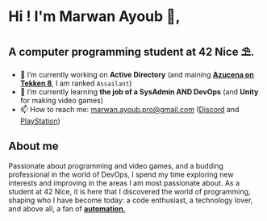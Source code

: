# Hi ! I'm Marwan Ayoub 👾,

## A computer programming student at 42 Nice ⛱.

<!--
Here are some ideas to get you started:
-->
- 🔭 I’m currently working on **Active Directory** (and maining **[Azucena on Tekken 8](https://fr.bandainamcoent.eu/tekken/tekken-8/characters/azucena-milagros-ortiz-castillo)**, I am ranked `Assailant`)
- 🌱 I’m currently learning **the job of a SysAdmin AND DevOps** (and **Unity** for making video games)
- 📫 How to reach me: <marwan.ayoub.pro@gmail.com> ([Discord](https://discordapp.com/users/410390554212564992) and [PlayStation](https://profile.playstation.com/Nimpo__))

## About me
Passionate about programming and video games, and a budding professional in the world of DevOps, I spend my time exploring new interests and improving in the areas I am most passionate about. As a student at 42 Nice, it is here that I discovered the world of programming, shaping who I have become today: a code enthusiast, a technology lover, and above all, a fan of **<u>automation<u/>**.


<!--
- 👯 I’m looking to collaborate on ...
- 🤔 I’m looking for help with ...
- 💬 Ask me about ...

- 😄 Pronouns: ...

-->
